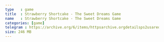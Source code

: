 ```yaml
---
type   : game
title  : Strawberry Shortcake - The Sweet Dreams Game
name   : Strawberry Shortcake - The Sweet Dreams Game
categories: [game]
telegram : https://archive.org/6/items/httpsarchive.orgdetailsps2usaredump3/Strawberry%20Shortcake%20-%20The%20Sweet%20Dreams%20Game.7z
size: 246 MB
---
```



